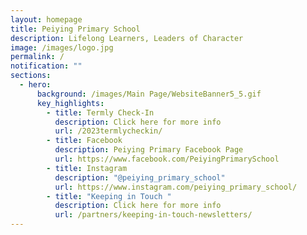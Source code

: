 ```yaml
---
layout: homepage
title: Peiying Primary School
description: Lifelong Learners, Leaders of Character
image: /images/logo.jpg
permalink: /
notification: ""
sections:
  - hero:
      background: /images/Main Page/WebsiteBanner5_5.gif
      key_highlights:
        - title: Termly Check-In
          description: Click here for more info
          url: /2023termlycheckin/
        - title: Facebook
          description: Peiying Primary Facebook Page
          url: https://www.facebook.com/PeiyingPrimarySchool
        - title: Instagram
          description: "@peiying_primary_school"
          url: https://www.instagram.com/peiying_primary_school/
        - title: "Keeping in Touch "
          description: Click here for more info
          url: /partners/keeping-in-touch-newsletters/
---
```

